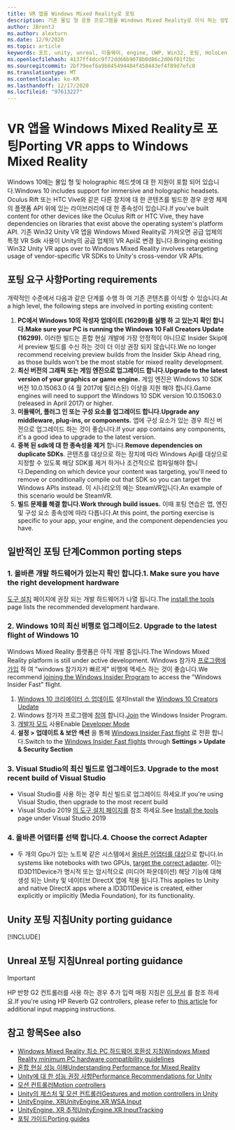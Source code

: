 ```yaml
---
title: VR 앱을 Windows Mixed Reality로 포팅
description: 기존 몰입 형 응용 프로그램을 Windows Mixed Reality로 이식 하는 방법을 설명 하는 단계별 연습입니다.
author: JBrentJ
ms.author: alexturn
ms.date: 12/9/2020
ms.topic: article
keywords: 포트, unity, unreal, 미들웨어, engine, UWP, Win32, 포팅, HoloLens 1 gen, 혼합 현실 헤드셋, windows mixed reality 헤드셋, 마이그레이션, Windows 10, 입력 매핑
ms.openlocfilehash: 4137ff4dcc9f72dd66b9078b0d86c2d06f01f2bc
ms.sourcegitcommit: 2bf79eef6a9b845494484f458443ef4f89d7efc0
ms.translationtype: MT
ms.contentlocale: ko-KR
ms.lasthandoff: 12/17/2020
ms.locfileid: "97613227"
---
```

# <a name="porting-vr-apps-to-windows-mixed-reality"></a><span data-ttu-id="f8552-104">VR 앱을 Windows Mixed Reality로 포팅</span><span class="sxs-lookup"><span data-stu-id="f8552-104">Porting VR apps to Windows Mixed Reality</span></span>

<span data-ttu-id="f8552-105">Windows 10에는 몰입 형 및 holographic 헤드셋에 대 한 지원이 포함 되어 있습니다.</span><span class="sxs-lookup"><span data-stu-id="f8552-105">Windows 10 includes support for immersive and holographic headsets.</span></span> <span data-ttu-id="f8552-106">Oculus Rift 또는 HTC Vive와 같은 다른 장치에 대 한 콘텐츠를 빌드한 경우 운영 체제의 플랫폼 API 위에 있는 라이브러리에 대 한 종속성이 있습니다.</span><span class="sxs-lookup"><span data-stu-id="f8552-106">If you've built content for other devices like the Oculus Rift or HTC Vive, they have dependencies on libraries that exist above the operating system's platform API.</span></span> <span data-ttu-id="f8552-107">기존 Win32 Unity VR 앱을 Windows Mixed Reality로 가져오면 공급 업체의 특정 VR Sdk 사용이 Unity의 공급 업체의 VR Api로 변경 됩니다.</span><span class="sxs-lookup"><span data-stu-id="f8552-107">Bringing existing Win32 Unity VR apps over to Windows Mixed Reality involves retargeting usage of vendor-specific VR SDKs to Unity's cross-vendor VR APIs.</span></span>

## <a name="porting-requirements"></a><span data-ttu-id="f8552-108">포팅 요구 사항</span><span class="sxs-lookup"><span data-stu-id="f8552-108">Porting requirements</span></span>

<span data-ttu-id="f8552-109">개략적인 수준에서 다음과 같은 단계를 수행 하 여 기존 콘텐츠를 이식할 수 있습니다.</span><span class="sxs-lookup"><span data-stu-id="f8552-109">At a high level, the following steps are involved in porting existing content:</span></span>
1. <span data-ttu-id="f8552-110">**PC에서 Windows 10의 작성자 업데이트 (16299)를 실행 하 고 있는지 확인 합니다.**</span><span class="sxs-lookup"><span data-stu-id="f8552-110">**Make sure your PC is running the Windows 10 Fall Creators Update (16299).**</span></span> <span data-ttu-id="f8552-111">이러한 빌드는 혼합 현실 개발에 가장 안정적이 아니므로 Insider Skip에서 preview 빌드를 수신 하는 것이 더 이상 권장 되지 않습니다.</span><span class="sxs-lookup"><span data-stu-id="f8552-111">We no longer recommend receiving preview builds from the Insider Skip Ahead ring, as those builds won't be the most stable for mixed reality development.</span></span>
2. <span data-ttu-id="f8552-112">**최신 버전의 그래픽 또는 게임 엔진으로 업그레이드 합니다.**</span><span class="sxs-lookup"><span data-stu-id="f8552-112">**Upgrade to the latest version of your graphics or game engine.**</span></span> <span data-ttu-id="f8552-113">게임 엔진은 Windows 10 SDK 버전 10.0.15063.0 (4 월 2017에 릴리스된) 이상을 지원 해야 합니다.</span><span class="sxs-lookup"><span data-stu-id="f8552-113">Game engines will need to support the Windows 10 SDK version 10.0.15063.0 (released in April 2017) or higher.</span></span>
3. <span data-ttu-id="f8552-114">**미들웨어, 플러그 인 또는 구성 요소를 업그레이드 합니다.**</span><span class="sxs-lookup"><span data-stu-id="f8552-114">**Upgrade any middleware, plug-ins, or components.**</span></span> <span data-ttu-id="f8552-115">앱에 구성 요소가 있는 경우 최신 버전으로 업그레이드 하는 것이 좋습니다.</span><span class="sxs-lookup"><span data-stu-id="f8552-115">If your app contains any components, it's a good idea to upgrade to the latest version.</span></span>
4. <span data-ttu-id="f8552-116">**중복 된 sdk에 대 한 종속성을 제거** 합니다.</span><span class="sxs-lookup"><span data-stu-id="f8552-116">**Remove dependencies on duplicate SDKs**.</span></span> <span data-ttu-id="f8552-117">콘텐츠를 대상으로 하는 장치에 따라 Windows Api를 대상으로 지정할 수 있도록 해당 SDK를 제거 하거나 조건적으로 컴파일해야 합니다.</span><span class="sxs-lookup"><span data-stu-id="f8552-117">Depending on which device your content was targeting, you'll need to remove or conditionally compile out that SDK so you can target the Windows APIs instead.</span></span> <span data-ttu-id="f8552-118">이 시나리오의 예는 SteamVR입니다.</span><span class="sxs-lookup"><span data-stu-id="f8552-118">An example of this scenario would be SteamVR.</span></span>
5. <span data-ttu-id="f8552-119">**빌드 문제를 해결 합니다.**</span><span class="sxs-lookup"><span data-stu-id="f8552-119">**Work through build issues.**</span></span> <span data-ttu-id="f8552-120">이때 포팅 연습은 앱, 엔진 및 구성 요소 종속성에 따라 다릅니다.</span><span class="sxs-lookup"><span data-stu-id="f8552-120">At this point, the porting exercise is specific to your app, your engine, and the component dependencies you have.</span></span>

## <a name="common-porting-steps"></a><span data-ttu-id="f8552-121">일반적인 포팅 단계</span><span class="sxs-lookup"><span data-stu-id="f8552-121">Common porting steps</span></span>

### <a name="1-make-sure-you-have-the-right-development-hardware"></a><span data-ttu-id="f8552-122">1. 올바른 개발 하드웨어가 있는지 확인 합니다.</span><span class="sxs-lookup"><span data-stu-id="f8552-122">1. Make sure you have the right development hardware</span></span>

<span data-ttu-id="f8552-123">[도구 설치](../install-the-tools.md#immersive-vr-headset-requirements) 페이지에 권장 되는 개발 하드웨어가 나열 됩니다.</span><span class="sxs-lookup"><span data-stu-id="f8552-123">The [install the tools](../install-the-tools.md#immersive-vr-headset-requirements) page lists the recommended development hardware.</span></span>

### <a name="2-upgrade-to-the-latest-flight-of-windows-10"></a><span data-ttu-id="f8552-124">2. Windows 10의 최신 비행로 업그레이드</span><span class="sxs-lookup"><span data-stu-id="f8552-124">2. Upgrade to the latest flight of Windows 10</span></span>

<span data-ttu-id="f8552-125">Windows Mixed Reality 플랫폼은 아직 개발 중입니다.</span><span class="sxs-lookup"><span data-stu-id="f8552-125">The Windows Mixed Reality platform is still under active development.</span></span> <span data-ttu-id="f8552-126">Windows 참가자 [프로그램에 가입](https://insider.windows.com/) 하 여 "windows 참가자가 빠르게" 비행에 액세스 하는 것이 좋습니다.</span><span class="sxs-lookup"><span data-stu-id="f8552-126">We recommend [joining the Windows Insider Program](https://insider.windows.com/) to access the "Windows Insider Fast" flight.</span></span>
1. <span data-ttu-id="f8552-127">[Windows 10 크리에이터 스 업데이트](https://www.microsoft.com/software-download/windows10) 설치</span><span class="sxs-lookup"><span data-stu-id="f8552-127">Install the [Windows 10 Creators Update](https://www.microsoft.com/software-download/windows10)</span></span>
2. <span data-ttu-id="f8552-128">Windows 참가자 프로그램에 [참여](https://insider.windows.com/) 합니다.</span><span class="sxs-lookup"><span data-stu-id="f8552-128">[Join](https://insider.windows.com/) the Windows Insider Program.</span></span>
3. <span data-ttu-id="f8552-129">[개발자 모드](https://docs.microsoft.com/windows/uwp/get-started/enable-your-device-for-development) 사용</span><span class="sxs-lookup"><span data-stu-id="f8552-129">Enable [Developer Mode](https://docs.microsoft.com/windows/uwp/get-started/enable-your-device-for-development)</span></span>
4. <span data-ttu-id="f8552-130">**설정 > 업데이트 & 보안 섹션** 을 통해 [Windows Insider Fast flight](https://blogs.technet.microsoft.com/uktechnet/2016/07/01/joining-insider-preview) 로 전환 합니다.</span><span class="sxs-lookup"><span data-stu-id="f8552-130">Switch to the [Windows Insider Fast flights](https://blogs.technet.microsoft.com/uktechnet/2016/07/01/joining-insider-preview) through **Settings > Update & Security Section**</span></span>

### <a name="3-upgrade-to-the-most-recent-build-of-visual-studio"></a><span data-ttu-id="f8552-131">3. Visual Studio의 최신 빌드로 업그레이드</span><span class="sxs-lookup"><span data-stu-id="f8552-131">3. Upgrade to the most recent build of Visual Studio</span></span>
* <span data-ttu-id="f8552-132">Visual Studio를 사용 하는 경우 최신 빌드로 업그레이드 하세요.</span><span class="sxs-lookup"><span data-stu-id="f8552-132">If you're using Visual Studio, then upgrade to the most recent build</span></span>
* <span data-ttu-id="f8552-133">Visual Studio 2019 [의 도구 설치 페이지를](../install-the-tools.md#installation-checklist) 참조 하세요.</span><span class="sxs-lookup"><span data-stu-id="f8552-133">See [Install the tools](../install-the-tools.md#installation-checklist) page under Visual Studio 2019</span></span>

### <a name="4-choose-the-correct-adapter"></a><span data-ttu-id="f8552-134">4. 올바른 어댑터를 선택 합니다.</span><span class="sxs-lookup"><span data-stu-id="f8552-134">4. Choose the correct Adapter</span></span>
* <span data-ttu-id="f8552-135">두 개의 Gpu가 있는 노트북 같은 시스템에서 [올바른 어댑터를 대상](../native/rendering-in-directx.md#hybrid-graphics-pcs-and-mixed-reality-applications)으로 합니다.</span><span class="sxs-lookup"><span data-stu-id="f8552-135">In systems like notebooks with two GPUs, [target the correct adapter](../native/rendering-in-directx.md#hybrid-graphics-pcs-and-mixed-reality-applications).</span></span> <span data-ttu-id="f8552-136">이는 ID3D11Device가 명시적 또는 암시적으로 (미디어 파운데이션) 해당 기능에 대해 생성 되는 Unity 및 네이티브 DirectX 앱에 적용 됩니다.</span><span class="sxs-lookup"><span data-stu-id="f8552-136">This applies to Unity and native DirectX apps where a ID3D11Device is created, either explicitly or implicitly (Media Foundation), for its functionality.</span></span>

## <a name="unity-porting-guidance"></a><span data-ttu-id="f8552-137">Unity 포팅 지침</span><span class="sxs-lookup"><span data-stu-id="f8552-137">Unity porting guidance</span></span>

[!INCLUDE[](includes/unity-porting-guidance.md)]

## <a name="unreal-porting-guidance"></a><span data-ttu-id="f8552-138">Unreal 포팅 지침</span><span class="sxs-lookup"><span data-stu-id="f8552-138">Unreal porting guidance</span></span>

> [!IMPORTANT]
> <span data-ttu-id="f8552-139">HP 반향 G2 컨트롤러를 사용 하는 경우 추가 입력 매핑 지침은 [이 문서](../unreal/unreal-reverb-g2-controllers.md) 를 참조 하세요.</span><span class="sxs-lookup"><span data-stu-id="f8552-139">If you're using HP Reverb G2 controllers, please refer to [this article](../unreal/unreal-reverb-g2-controllers.md) for additional input mapping instructions.</span></span>

## <a name="see-also"></a><span data-ttu-id="f8552-140">참고 항목</span><span class="sxs-lookup"><span data-stu-id="f8552-140">See also</span></span>
* [<span data-ttu-id="f8552-141">Windows Mixed Reality 최소 PC 하드웨어 호환성 지침</span><span class="sxs-lookup"><span data-stu-id="f8552-141">Windows Mixed Reality minimum PC hardware compatibility guidelines</span></span>](https://docs.microsoft.com/windows/mixed-reality/enthusiast-guide/windows-mixed-reality-minimum-pc-hardware-compatibility-guidelines)
* [<span data-ttu-id="f8552-142">혼합 현실 성능 이해</span><span class="sxs-lookup"><span data-stu-id="f8552-142">Understanding Performance for Mixed Reality</span></span>](../platform-capabilities-and-apis/understanding-performance-for-mixed-reality.md)
* [<span data-ttu-id="f8552-143">Unity에 대 한 성능 권장 사항</span><span class="sxs-lookup"><span data-stu-id="f8552-143">Performance Recommendations for Unity</span></span>](../unity/performance-recommendations-for-unity.md)
* [<span data-ttu-id="f8552-144">모션 컨트롤러</span><span class="sxs-lookup"><span data-stu-id="f8552-144">Motion controllers</span></span>](../../design/motion-controllers.md)
* [<span data-ttu-id="f8552-145">Unity의 제스처 및 모션 컨트롤러</span><span class="sxs-lookup"><span data-stu-id="f8552-145">Gestures and motion controllers in Unity</span></span>](../unity/gestures-and-motion-controllers-in-unity.md)
* [<span data-ttu-id="f8552-146">UnityEngine. XR</span><span class="sxs-lookup"><span data-stu-id="f8552-146">UnityEngine.XR.WSA.Input</span></span>](https://docs.unity3d.com/ScriptReference/XR.WSA.Input.InteractionManager.html)
* [<span data-ttu-id="f8552-147">UnityEngine. XR 추적</span><span class="sxs-lookup"><span data-stu-id="f8552-147">UnityEngine.XR.InputTracking</span></span>](https://docs.unity3d.com/ScriptReference/XR.InputTracking.html)
* [<span data-ttu-id="f8552-148">포팅 가이드</span><span class="sxs-lookup"><span data-stu-id="f8552-148">Porting guides</span></span>](porting-guides.md)